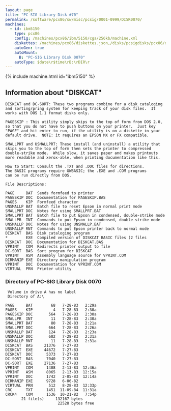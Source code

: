 ```yaml
---
layout: page
title: "PC-SIG Library Disk #70"
permalink: /software/pcx86/sw/misc/pcsig/0001-0999/DISK0070/
machines:
  - id: ibm5150
    type: pcx86
    config: /machines/pcx86/ibm/5150/cga/256kb/machine.xml
    diskettes: /machines/pcx86/diskettes.json,/disks/pcsigdisks/pcx86/diskettes.json
    autoGen: true
    autoMount:
      B: "PC-SIG Library Disk 0070"
    autoType: $date\r$time\rB:\rDIR\r
---
```


{% include machine.html id="ibm5150" %}

## Information about "DISKCAT"

    DISKCAT and DC-SORT: These two programs combine for a disk cataloging
    and sorting/pring system for keeping track of your disk files.  It
    works with DOS 1.1 format disks only.
    
    PAGESKIP : This utility simply skips to the top of form from DOS 2.0,
    so that you do not have to push buttons on your printer.  Just key
    "PAGE" and hit enter to run, if the utility is on a diskette in your
    default drive.  NOTE: it requires an EPSON MX or FX compatible.
    
    SMALLPRT and USMALLPRT: These install (and uninstall) a utility that
    skips you to the top of form then sets the printer to compressed
    double-strike mode.  While slow, it saves paper and makes printouts
    more readable and xerox-able, when printing documentation like this.
    
    How to Start: Consult the .TXT and .DOC files for directions.
    The BASIC programs require GWBASIC; the .EXE and .COM programs
    can be run directly from DOS.
    
    File Descriptions:
    
    PAGE     BAT  Sends formfeed to printer
    PAGESKIP DOC  Documentation for PAGESKIP.BAS
    PAGES    KIP  Formfeed character
    UNSMALLP BAT  Batch file to reset Epson in normal print mode
    SMALLPRT DOC  Notes for using SMALLPRT.BAT
    SMALLPRT BAT  Batch file to put Epson in condensed, double-strike mode
    SMALLPR  INT  Commands to put Epson in condensed, double-strike mode
    UNSMALLP DOC  Notes for using UNSMALLP.BAT
    UNSMALLP RNT  Commands to put Epson printer back to normal mode
    DISKCAT  BAS  Disk cataloging program
    *        EXE  Compiled version of DISKCAT BASIC files (2 files
    DISKCAT  DOC  Documentation for DISKCAT.BAS
    VPRINT   COM  Redirects printer output to file
    DC-SORT  BAS  Sort program for DISKCAT
    VPRINT   ASM  Assembly language source for VPRINT.COM
    DIRMANIP EXE  Directory manipulation program
    VPRINT   DOC  Documentation for VPRINT.COM
    VIRTUAL  PRN  Printer utility

### Directory of PC-SIG Library Disk 0070

     Volume in drive A has no label
     Directory of A:\

    PAGE     BAT        68   7-28-83   2:29a
    PAGES    KIP         4   7-28-83   2:30a
    PAGESKIP DOC       564   7-28-83   2:30a
    SMALLPR  INT        11   7-28-83   2:30a
    SMALLPRT BAT        80   7-28-83   2:21a
    SMALLPRT DOC       664   7-28-83   2:26a
    UNSMALLP BAT       124   7-28-83   2:23a
    UNSMALLP DOC       602   7-28-83   2:31a
    UNSMALLP RNT        11   7-28-83   2:31a
    DISKCAT  BAS     21376   7-27-83
    DISKCAT  EXE     44672   7-27-83
    DISKCAT  DOC      5373   7-27-83
    DC-SORT  BAS      7040   7-27-83
    DC-SORT  EXE     27136   7-27-83
    VPRINT   COM      1408   2-13-83  12:46a
    VPRINT   ASM      8065   2-13-83  12:15a
    VPRINT   DOC      1742   2-05-83  12:14a
    DIRMANIP EXE      9728   6-06-82
    VIRTUAL  PRN       512   8-28-83  12:33p
    CRC      TXT      1451  11-09-84  11:31a
    CRCK4    COM      1536  10-21-82   7:54p
           21 file(s)     132167 bytes
                           22528 bytes free
